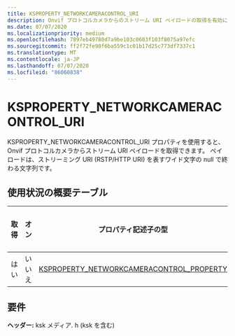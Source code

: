 ```yaml
---
title: KSPROPERTY_NETWORKCAMERACONTROL_URI
description: Onvif プロトコルカメラからのストリーム URI ペイロードの取得を有効にします。
ms.date: 07/07/2020
ms.localizationpriority: medium
ms.openlocfilehash: 7897eb49780d7a9be103c0603f103f8075a97efc
ms.sourcegitcommit: ff2f72fe98f6ba559c1c01b17d25c773df7337c1
ms.translationtype: MT
ms.contentlocale: ja-JP
ms.lasthandoff: 07/07/2020
ms.locfileid: "86060838"
---
```

# <a name="ksproperty_networkcameracontrol_uri"></a>KSPROPERTY_NETWORKCAMERACONTROL_URI

KSPROPERTY_NETWORKCAMERACONTROL_URI プロパティを使用すると、Onvif プロトコルカメラからストリーム URI ペイロードを取得できます。 ペイロードは、ストリーミング URI (RSTP/HTTP URI) を表すワイド文字の null で終わる文字列です。

## <a name="usage-summary-table"></a>使用状況の概要テーブル

| 取得 | オン | プロパティ記述子の型 | プロパティ値の型 |
|--|--|--|--|
| はい | いいえ | [KSPROPERTY_NETWORKCAMERACONTROL_PROPERTY](https://docs.microsoft.com/windows-hardware/drivers/stream/ne-ksmedia-ksproperty_networkcameracontrol_property) | LONG |

## <a name="requirements"></a>要件

**ヘッダー:** ksk メディア. h (ksk を含む)
